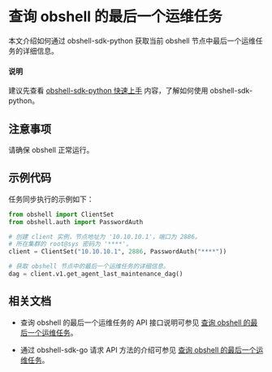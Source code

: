 # 查询 obshell 的最后一个运维任务

本文介绍如何通过 obshell-sdk-python 获取当前 obshell 节点中最后一个运维任务的详细信息。

<main id="notice" type='explain'>
  <h4>说明</h4>
  <p>建议先查看 <a href='100.quickstart-of-python.md'>obshell-sdk-python 快速上手</a> 内容，了解如何使用 obshell-sdk-python。</p>
</main>

## 注意事项

请确保 obshell 正常运行。

## 示例代码

任务同步执行的示例如下：

```python
from obshell import ClientSet
from obshell.auth import PasswordAuth

# 创建 client 实例，节点地址为 '10.10.10.1'，端口为 2886。
# 所在集群的 root@sys 密码为 '****'。
client = ClientSet("10.10.10.1", 2886, PasswordAuth("****"))

# 获取 obshell 节点中的最后一个运维任务的详细信息。
dag = client.v1.get_agent_last_maintenance_dag()
```

## 相关文档

* 查询 obshell 的最后一个运维任务的 API 接口说明可参见 [查询 obshell 的最后一个运维任务](../../400.obshell-api-reference/2700.get-agent-last-o-m-task.md)。

* 通过 obshell-sdk-go 请求 API 方法的介绍可参见 [查询 obshell 的最后一个运维任务](../200.go/2700.get-agent-last-o-m-task-of-go.md)。
